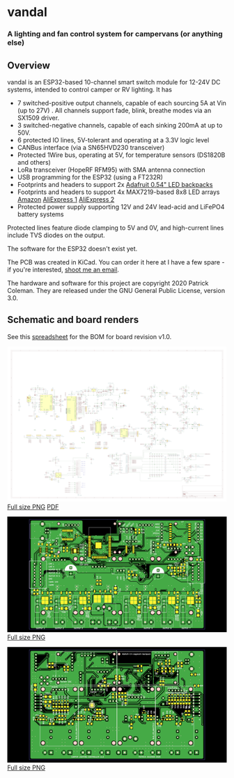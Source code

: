 # vandal
### A lighting and fan control system for campervans (or anything else)

## Overview

vandal is an ESP32-based 10-channel smart switch module for 12-24V DC systems, intended to control camper or RV lighting. It has

 * 7 switched-positive output channels, capable of each sourcing 5A at Vin (up to 27V) . All channels support fade, blink, breathe modes via an SX1509 driver.
 * 3 switched-negative channels, capable of each sinking 200mA at up to 50V.
 * 6 protected IO lines, 5V-tolerant and operating at a 3.3V logic level
 * CANBus interface (via a SN65HVD230 transceiver)
 * Protected 1Wire bus, operating at 5V, for temperature sensors (DS1820B and others)
 * LoRa transceiver (HopeRF RFM95) with SMA antenna connection
 * USB programming for the ESP32 (using a FT232R)
 * Footprints and headers to support 2x [Adafruit 0.54" LED backpacks](https://learn.adafruit.com/adafruit-led-backpack/0-54-alphanumeric) 
 * Footprints and headers to support 4x MAX7219-based 8x8 LED arrays [Amazon](https://amzn.to/3kYg7Mb) [AliExpress 1](https://www.aliexpress.com/item/32580532205.html) [AliExpress 2](https://www.aliexpress.com/item/33038259447.html)
 * Protected power supply supporting 12V and 24V lead-acid and LiFePO4 battery systems

Protected lines feature diode clamping to 5V and 0V, and high-current lines
include TVS diodes on the output.

The software for the ESP32 doesn't exist yet.

The PCB was created in KiCad. You can order it here at  I have a few spare - if
you're interested, [shoot me an email](mailto:blinken@gmail.com).

The hardware and software for this project are copyright 2020 Patrick Coleman.
They are released under the GNU General Public License, version 3.0.

## Schematic and board renders

See this [spreadsheet](https://docs.google.com/spreadsheets/d/1M1I1nklSd06B-7MHDgoApl8QgARcywJm6RRHqY701iw/edit?usp=sharing) for the BOM for board revision v1.0.

![schematic](https://raw.githubusercontent.com/blinken/vandal/main/pcb/renders/schematic-1200.png)
[Full size PNG](https://raw.githubusercontent.com/blinken/vandal/main/pcb/renders/schematic.png) [PDF](https://github.com/blinken/vandal/raw/main/pcb/renders/schematic.pdf)

![board top](https://raw.githubusercontent.com/blinken/vandal/main/pcb/renders/v1.0-top-1200.png)
[Full size PNG](https://raw.githubusercontent.com/blinken/vandal/main/pcb/renders/v1.0-top.png)

![board bottom](https://raw.githubusercontent.com/blinken/vandal/main/pcb/renders/v1.0-bottom-1200.png)
[Full size PNG](https://raw.githubusercontent.com/blinken/vandal/main/pcb/renders/v1.0-bottom.png)
